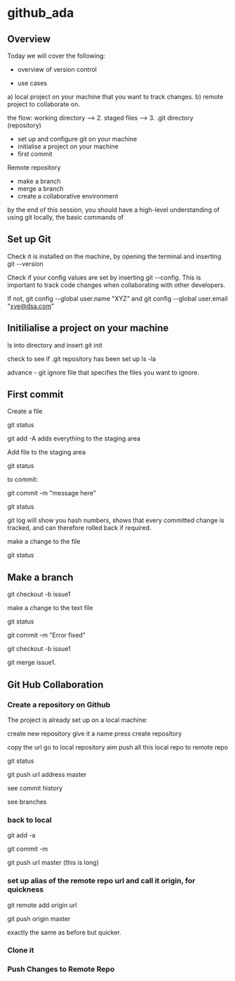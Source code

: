 # github_ada

## Overview

Today we will cover the following:

- overview of version control

- use cases

a) local project on your machine that you want to track changes.
b) remote project to collaborate on.

the flow: working directory --> 2. staged files --> 3. .git directory  (repository) 

- set up and configure git on your machine
- initialise a project on your machine
- first commit

Remote repository

- make a branch
- merge a branch
- create a collaborative environment

by the end of this session, you should have a high-level understanding of using git locally, the basic commands of 

## Set up Git

Check it is installed on the machine, by opening the terminal and inserting git --version

Check if your config values are set by inserting git --config. This is important to track code changes when collaborating with other developers. 

If not, git config --global user.name "XYZ" and git config --global user.email "xye@dsa.com"

## Initilialise a project on your machine

ls into directory and insert git init 

check to see if .git repository has been set up ls -la

advance - git ignore file that specifies the files you want to ignore.

## First commit

Create a file

git status

git add -A adds everything to the staging area

Add file to the staging area

git status

to commit:

git commit -m "message here"

git status

git log will show you hash numbers, shows that every committed change is tracked, and can therefore rolled back if required.

make a change to the file

git status

## Make a branch

git checkout -b issue1

make a change to the text file

git status

git commit -m "Error fixed"

git checkout -b issue1

git merge issue1. 


## Git Hub Collaboration

### Create a repository on Github

The project is already set up on a local machine:

create new repository
give it a name
press create repository

copy the url 
go to local repository 
aim push all this local repo to remote repo

git status 

git push url address master

see commit history

see branches

### back to local

git add -a

git commit -m

git push url master (this is long)

### set up alias of the remote repo url and call it origin, for quickness

git remote add origin url

git push origin master

exactly the same as before but quicker.




### Clone it

### Push Changes to Remote Repo




